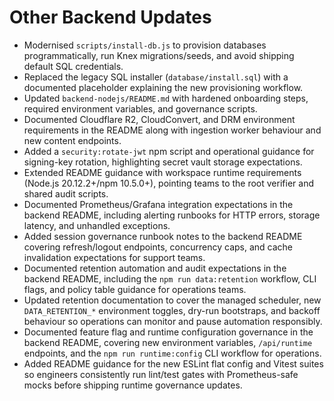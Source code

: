 # Other Backend Updates

- Modernised `scripts/install-db.js` to provision databases programmatically, run Knex migrations/seeds, and avoid shipping default SQL credentials.
- Replaced the legacy SQL installer (`database/install.sql`) with a documented placeholder explaining the new provisioning workflow.
- Updated `backend-nodejs/README.md` with hardened onboarding steps, required environment variables, and governance scripts.
- Documented Cloudflare R2, CloudConvert, and DRM environment requirements in the README along with ingestion worker behaviour and new content endpoints.
- Added a `security:rotate-jwt` npm script and operational guidance for signing-key rotation, highlighting secret vault storage expectations.
- Extended README guidance with workspace runtime requirements (Node.js 20.12.2+/npm 10.5.0+), pointing teams to the root verifier and shared audit scripts.
- Documented Prometheus/Grafana integration expectations in the backend README, including alerting runbooks for HTTP errors, storage latency, and unhandled exceptions.
- Added session governance runbook notes to the backend README covering refresh/logout endpoints, concurrency caps, and cache invalidation expectations for support teams.
- Documented retention automation and audit expectations in the backend README, including the `npm run data:retention` workflow, CLI flags, and policy table guidance for operations teams.
- Updated retention documentation to cover the managed scheduler, new `DATA_RETENTION_*` environment toggles, dry-run bootstraps, and backoff behaviour so operations can monitor and pause automation responsibly.
- Documented feature flag and runtime configuration governance in the backend README, covering new environment variables, `/api/runtime` endpoints, and the `npm run runtime:config` CLI workflow for operations.
- Added README guidance for the new ESLint flat config and Vitest suites so engineers consistently run lint/test gates with Prometheus-safe mocks before shipping runtime governance updates.

